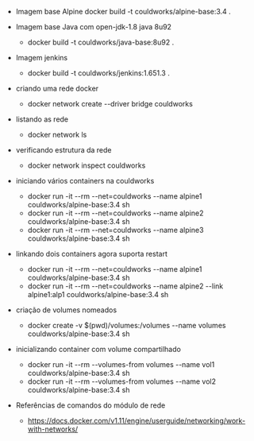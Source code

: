 - Imagem base Alpine
docker build -t couldworks/alpine-base:3.4 .
 
- Imagem base Java com open-jdk-1.8 java 8u92
  - docker build -t couldworks/java-base:8u92 .
 
- Imagem jenkins 
  - docker build -t couldworks/jenkins:1.651.3 .
 
- criando uma rede docker
  - docker network create --driver bridge couldworks
 
- listando as rede
  - docker network ls
 
- verificando estrutura da rede
  - docker network inspect couldworks
 
- iniciando vários containers na couldworks
  - docker run -it --rm --net=couldworks --name alpine1 couldworks/alpine-base:3.4 sh
  - docker run -it --rm --net=couldworks --name alpine2 couldworks/alpine-base:3.4 sh
  - docker run -it --rm --net=couldworks --name alpine3 couldworks/alpine-base:3.4 sh
 
- linkando dois containers agora suporta restart
  - docker run -it --rm --net=couldworks --name alpine1 couldworks/alpine-base:3.4 sh
  - docker run -it --rm --net=couldworks --name alpine2 --link alpine1:alp1 couldworks/alpine-base:3.4 sh

- criação de volumes nomeados
  - docker create -v $(pwd)/volumes:/volumes --name volumes couldworks/alpine-base:3.4 sh
 
- inicializando container com volume compartilhado
  - docker run -it --rm --volumes-from volumes --name vol1 couldworks/alpine-base:3.4 sh
  - docker run -it --rm --volumes-from volumes --name vol2 couldworks/alpine-base:3.4 sh

- Referências de comandos do módulo de rede
  - https://docs.docker.com/v1.11/engine/userguide/networking/work-with-networks/
  
